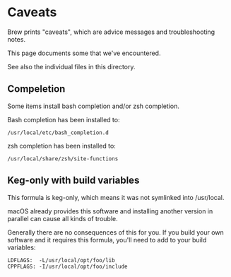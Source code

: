 # Caveats

Brew prints "caveats", which are advice messages and troubleshooting notes.

This page documents some that we've encountered.

See also the individual files in this directory.


## Compeletion

Some items install bash completion and/or zsh completion.

Bash completion has been installed to:

    /usr/local/etc/bash_completion.d

zsh completion has been installed to:

    /usr/local/share/zsh/site-functions


## Keg-only with build variables

This formula is keg-only, which means it was not symlinked into /usr/local.

macOS already provides this software and installing another version in
parallel can cause all kinds of trouble.

Generally there are no consequences of this for you. If you build your
own software and it requires this formula, you'll need to add to your
build variables:

    LDFLAGS:  -L/usr/local/opt/foo/lib
    CPPFLAGS: -I/usr/local/opt/foo/include
